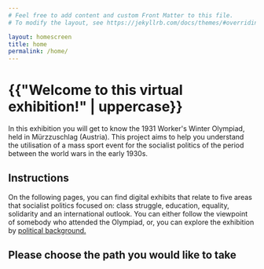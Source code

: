 ```yaml
---
# Feel free to add content and custom Front Matter to this file.
# To modify the layout, see https://jekyllrb.com/docs/themes/#overriding-theme-defaults

layout: homescreen
title: home
permalink: /home/
---
```

<div class="home-content" class="mx-auto">
    <h1 class="start-heading">{{"Welcome to this virtual exhibition!" | uppercase}}</h1>
    <p class="intro-text">In this exhibition you will get to know the 1931 Worker's Winter Olympiad, held in Mürzzuschlag (Austria). This project aims to help you understand the utilisation of a mass sport event for the socialist politics of the period between the world wars in the early 1930s.</p>
    <h2 class="homeh2">Instructions</h2>
    <p class="intro-text">On the following pages, you can find digital exhibits that relate to five areas that socialist politics focused on: class struggle, education, equality, solidarity and an international outlook. You can either follow the viewpoint of somebody who attended the Olympiad, or, you can explore the exhibition by <a href="/about-politics">political background.</a></p>
</div>
<!--<img src="../media/IMG_20210624_115503.jpg" class="img-fluid">-->
<div class="choose-path">
    <h2 class="homeh2">Please choose the path you would like to take</h2>
</div>